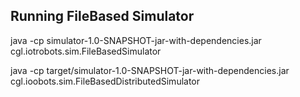 Running FileBased Simulator
---------------------------

java -cp simulator-1.0-SNAPSHOT-jar-with-dependencies.jar cgl.iotrobots.sim.FileBasedSimulator

java -cp target/simulator-1.0-SNAPSHOT-jar-with-dependencies.jar cgl.ioobots.sim.FileBasedDistributedSimulator


